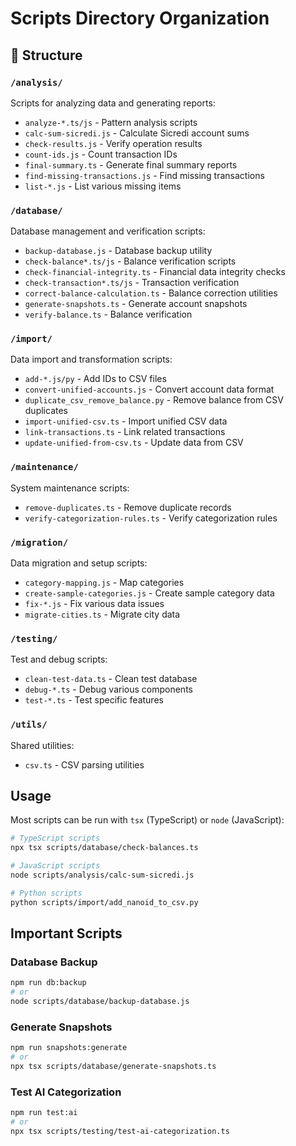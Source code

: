 # Scripts Directory Organization

## 📁 Structure

### `/analysis/`
Scripts for analyzing data and generating reports:
- `analyze-*.ts/js` - Pattern analysis scripts
- `calc-sum-sicredi.js` - Calculate Sicredi account sums
- `check-results.js` - Verify operation results
- `count-ids.js` - Count transaction IDs
- `final-summary.ts` - Generate final summary reports
- `find-missing-transactions.js` - Find missing transactions
- `list-*.js` - List various missing items

### `/database/`
Database management and verification scripts:
- `backup-database.js` - Database backup utility
- `check-balance*.ts/js` - Balance verification scripts
- `check-financial-integrity.ts` - Financial data integrity checks
- `check-transaction*.ts/js` - Transaction verification
- `correct-balance-calculation.ts` - Balance correction utilities
- `generate-snapshots.ts` - Generate account snapshots
- `verify-balance.ts` - Balance verification

### `/import/`
Data import and transformation scripts:
- `add-*.js/py` - Add IDs to CSV files
- `convert-unified-accounts.js` - Convert account data format
- `duplicate_csv_remove_balance.py` - Remove balance from CSV duplicates
- `import-unified-csv.ts` - Import unified CSV data
- `link-transactions.ts` - Link related transactions
- `update-unified-from-csv.ts` - Update data from CSV

### `/maintenance/`
System maintenance scripts:
- `remove-duplicates.ts` - Remove duplicate records
- `verify-categorization-rules.ts` - Verify categorization rules

### `/migration/`
Data migration and setup scripts:
- `category-mapping.js` - Map categories
- `create-sample-categories.js` - Create sample category data
- `fix-*.js` - Fix various data issues
- `migrate-cities.ts` - Migrate city data

### `/testing/`
Test and debug scripts:
- `clean-test-data.ts` - Clean test database
- `debug-*.ts` - Debug various components
- `test-*.ts` - Test specific features

### `/utils/`
Shared utilities:
- `csv.ts` - CSV parsing utilities

## Usage

Most scripts can be run with `tsx` (TypeScript) or `node` (JavaScript):

```bash
# TypeScript scripts
npx tsx scripts/database/check-balances.ts

# JavaScript scripts
node scripts/analysis/calc-sum-sicredi.js

# Python scripts
python scripts/import/add_nanoid_to_csv.py
```

## Important Scripts

### Database Backup
```bash
npm run db:backup
# or
node scripts/database/backup-database.js
```

### Generate Snapshots
```bash
npm run snapshots:generate
# or
npx tsx scripts/database/generate-snapshots.ts
```

### Test AI Categorization
```bash
npm run test:ai
# or
npx tsx scripts/testing/test-ai-categorization.ts
```